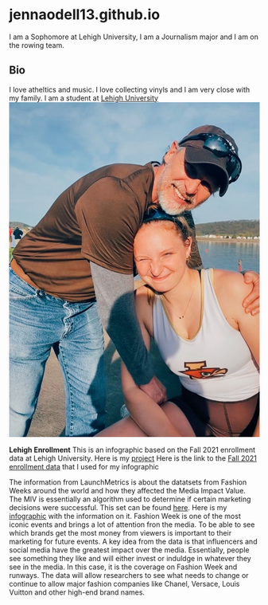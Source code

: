 # jennaodell13.github.io
I am a Sophomore at Lehigh University, I am a Journalism major and I am on the rowing team. 
## Bio
I love atheltics and music. I love collecting vinyls and I am very close with my family. 
I am a student at [Lehigh University](https://www1.lehigh.edu/)
![Dad and Jenna](https://github.com/jennaodell13/jennaodell13.github.io/blob/main/F24A1B71-E5CA-4DF0-8782-CB9609E1A8FD.jpeg?raw=true)
 
**Lehigh Enrollment** This is an infographic based on the Fall 2021 enrollment data at Lehigh University.
Here is my [project](https://www.canva.com/design/DAFM98UGgnM/ExkPVbcchPCNqgtawUqFwg/view?utm_content=DAFM98UGgnM&utm_campaign=designshare&utm_medium=link&utm_source=homepage_design_menu) 
Here is the link to the [Fall 2021 enrollment data](https://oirsa.lehigh.edu/sites/oirsa.lehigh.edu/files/LUprofile_2021.pdf) that I used for my infographic

The information from LaunchMetrics is about the datatsets from Fashion Weeks around the world and how they affected the Media Impact Value. The MIV is essentially an algorithm used to determine if certain marketing decisions were successful. This set can be found [here](https://www.launchmetrics.com/resources/whitepapers/fashion-week-data-report-2020).
Here is my [infographic](https://www.canva.com/design/DAFNEVV9FOk/wEq0sGOZjf_sj58mVSyeug/watch?utm_content=DAFNEVV9FOk&utm_campaign=designshare&utm_medium=link&utm_source=publishsharelink) with the information on it. 
Fashion Week is one of the most iconic events and brings a lot of attention fron the media. To be able to see which brands get the most money from viewers is important to their marketing for future events. A key idea from the data is that influencers and social media have the greatest impact over the media. Essentially, people see something they like and will either invest or induldge in whatever they see in the media. In this case, it is the coverage on Fashion Week and runways. The data will allow researchers to see what needs to change or continue to allow major fashion companies like Chanel, Versace, Louis Vuitton and other high-end brand names. 
